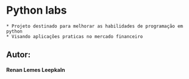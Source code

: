 # Python labs 
    * Projeto destinado para melhorar as habilidades de programação em python 
    * Visando aplicações praticas no mercado financeiro 


## Autor:
#### Renan Lemes Leepkaln